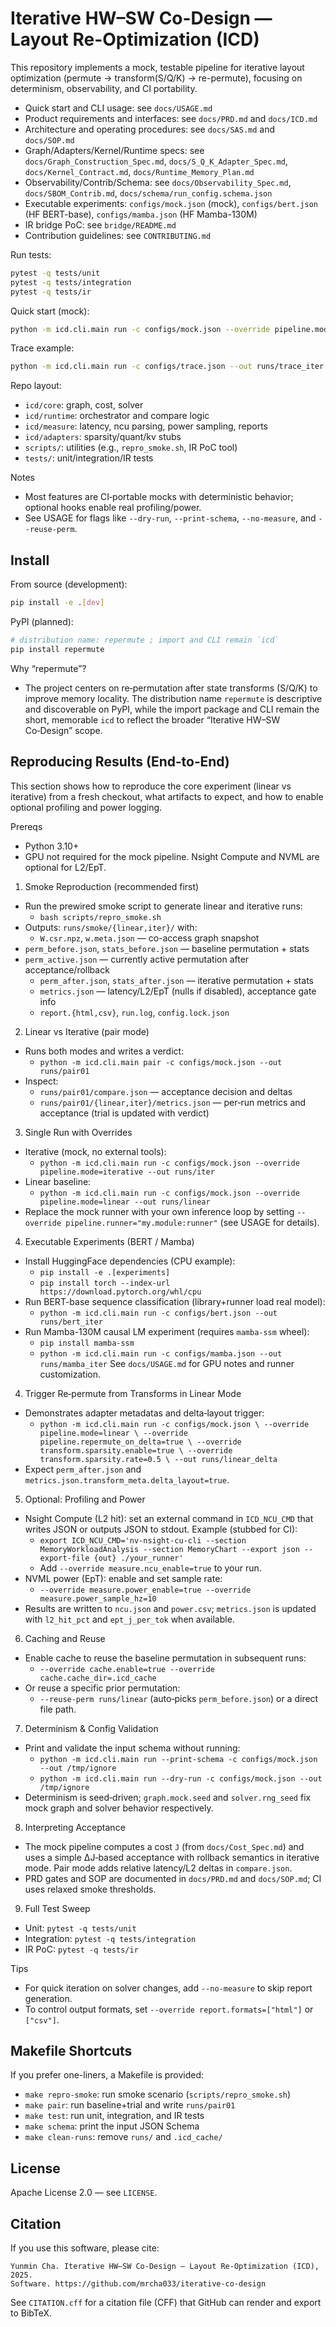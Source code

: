 # Iterative HW–SW Co-Design — Layout Re-Optimization (ICD)

This repository implements a mock, testable pipeline for iterative layout optimization (permute → transform(S/Q/K) → re-permute), focusing on determinism, observability, and CI portability.

- Quick start and CLI usage: see `docs/USAGE.md`
- Product requirements and interfaces: see `docs/PRD.md` and `docs/ICD.md`
- Architecture and operating procedures: see `docs/SAS.md` and `docs/SOP.md`
- Graph/Adapters/Kernel/Runtime specs: see `docs/Graph_Construction_Spec.md`, `docs/S_Q_K_Adapter_Spec.md`, `docs/Kernel_Contract.md`, `docs/Runtime_Memory_Plan.md`
- Observability/Contrib/Schema: see `docs/Observability_Spec.md`, `docs/SBOM_Contrib.md`, `docs/schema/run_config.schema.json`
- Executable experiments: `configs/mock.json` (mock), `configs/bert.json` (HF BERT-base), `configs/mamba.json` (HF Mamba-130M)
- IR bridge PoC: see `bridge/README.md`
- Contribution guidelines: see `CONTRIBUTING.md`

Run tests:

```bash
pytest -q tests/unit
pytest -q tests/integration
pytest -q tests/ir
```

Quick start (mock):

```bash
python -m icd.cli.main run -c configs/mock.json --override pipeline.mode=iterative --out runs/mock_iter
```

Trace example:

```bash
python -m icd.cli.main run -c configs/trace.json --out runs/trace_iter
```

Repo layout:

- `icd/core`: graph, cost, solver
- `icd/runtime`: orchestrator and compare logic
- `icd/measure`: latency, ncu parsing, power sampling, reports
- `icd/adapters`: sparsity/quant/kv stubs
- `scripts/`: utilities (e.g., `repro_smoke.sh`, IR PoC tool)
- `tests/`: unit/integration/IR tests

Notes

- Most features are CI‑portable mocks with deterministic behavior; optional hooks enable real profiling/power.
- See USAGE for flags like `--dry-run`, `--print-schema`, `--no-measure`, and `--reuse-perm`.

## Install

From source (development):

```bash
pip install -e .[dev]
```

PyPI (planned):

```bash
# distribution name: repermute ; import and CLI remain `icd`
pip install repermute
```

Why “repermute”?
- The project centers on re‑permutation after state transforms (S/Q/K) to improve memory locality. The distribution name `repermute` is descriptive and discoverable on PyPI, while the import package and CLI remain the short, memorable `icd` to reflect the broader “Iterative HW–SW Co‑Design” scope.

## Reproducing Results (End‑to‑End)

This section shows how to reproduce the core experiment (linear vs iterative) from a fresh checkout, what artifacts to expect, and how to enable optional profiling and power logging.

Prereqs
- Python 3.10+
- GPU not required for the mock pipeline. Nsight Compute and NVML are optional for L2/EpT.

1) Smoke Reproduction (recommended first)
- Run the prewired smoke script to generate linear and iterative runs:
  - `bash scripts/repro_smoke.sh`
- Outputs: `runs/smoke/{linear,iter}/` with:
  - `W.csr.npz`, `w.meta.json` — co-access graph snapshot
- `perm_before.json`, `stats_before.json` — baseline permutation + stats
- `perm_active.json` — currently active permutation after acceptance/rollback
  - `perm_after.json`, `stats_after.json` — iterative permutation + stats
  - `metrics.json` — latency/L2/EpT (nulls if disabled), acceptance gate info
  - `report.{html,csv}`, `run.log`, `config.lock.json`

2) Linear vs Iterative (pair mode)
- Runs both modes and writes a verdict:
  - `python -m icd.cli.main pair -c configs/mock.json --out runs/pair01`
- Inspect:
  - `runs/pair01/compare.json` — acceptance decision and deltas
  - `runs/pair01/{linear,iter}/metrics.json` — per‑run metrics and acceptance (trial is updated with verdict)

3) Single Run with Overrides
- Iterative (mock, no external tools):
  - `python -m icd.cli.main run -c configs/mock.json --override pipeline.mode=iterative --out runs/iter`
- Linear baseline:
  - `python -m icd.cli.main run -c configs/mock.json --override pipeline.mode=linear --out runs/linear`
- Replace the mock runner with your own inference loop by setting `--override pipeline.runner="my.module:runner"` (see USAGE for details).

4) Executable Experiments (BERT / Mamba)
- Install HuggingFace dependencies (CPU example):
  - `pip install -e .[experiments]`
  - `pip install torch --index-url https://download.pytorch.org/whl/cpu`
- Run BERT-base sequence classification (library+runner load real model):
  - `python -m icd.cli.main run -c configs/bert.json --out runs/bert_iter`
- Run Mamba-130M causal LM experiment (requires `mamba-ssm` wheel):
  - `pip install mamba-ssm`
  - `python -m icd.cli.main run -c configs/mamba.json --out runs/mamba_iter`
See `docs/USAGE.md` for GPU notes and runner customization.

4) Trigger Re‑permute from Transforms in Linear Mode
- Demonstrates adapter metadatas and delta‑layout trigger:
  - `python -m icd.cli.main run -c configs/mock.json \
    --override pipeline.mode=linear \
    --override pipeline.repermute_on_delta=true \
    --override transform.sparsity.enable=true \
    --override transform.sparsity.rate=0.5 \
    --out runs/linear_delta`
- Expect `perm_after.json` and `metrics.json.transform_meta.delta_layout=true`.

5) Optional: Profiling and Power
- Nsight Compute (L2 hit): set an external command in `ICD_NCU_CMD` that writes JSON or outputs JSON to stdout. Example (stubbed for CI):
  - `export ICD_NCU_CMD='nv-nsight-cu-cli --section MemoryWorkloadAnalysis --section MemoryChart --export json --export-file {out} ./your_runner'`
  - Add `--override measure.ncu_enable=true` to your run.
- NVML power (EpT): enable and set sample rate:
  - `--override measure.power_enable=true --override measure.power_sample_hz=10`
- Results are written to `ncu.json` and `power.csv`; `metrics.json` is updated with `l2_hit_pct` and `ept_j_per_tok` when available.

6) Caching and Reuse
- Enable cache to reuse the baseline permutation in subsequent runs:
  - `--override cache.enable=true --override cache.cache_dir=.icd_cache`
- Or reuse a specific prior permutation:
  - `--reuse-perm runs/linear` (auto‑picks `perm_before.json`) or a direct file path.

7) Determinism & Config Validation
- Print and validate the input schema without running:
  - `python -m icd.cli.main run --print-schema -c configs/mock.json --out /tmp/ignore`
  - `python -m icd.cli.main run --dry-run -c configs/mock.json --out /tmp/ignore`
- Determinism is seed‑driven; `graph.mock.seed` and `solver.rng_seed` fix mock graph and solver behavior respectively.

8) Interpreting Acceptance
- The mock pipeline computes a cost `J` (from `docs/Cost_Spec.md`) and uses a simple ΔJ‑based acceptance with rollback semantics in iterative mode. Pair mode adds relative latency/L2 deltas in `compare.json`.
- PRD gates and SOP are documented in `docs/PRD.md` and `docs/SOP.md`; CI uses relaxed smoke thresholds.

9) Full Test Sweep
- Unit: `pytest -q tests/unit`
- Integration: `pytest -q tests/integration`
- IR PoC: `pytest -q tests/ir`

Tips
- For quick iteration on solver changes, add `--no-measure` to skip report generation.
- To control output formats, set `--override report.formats=["html"]` or `["csv"]`.

## Makefile Shortcuts

If you prefer one-liners, a Makefile is provided:
- `make repro-smoke`: run smoke scenario (`scripts/repro_smoke.sh`)
- `make pair`: run baseline+trial and write `runs/pair01`
- `make test`: run unit, integration, and IR tests
- `make schema`: print the input JSON Schema
- `make clean-runs`: remove `runs/` and `.icd_cache/`

## License

Apache License 2.0 — see `LICENSE`.

## Citation

If you use this software, please cite:

```
Yunmin Cha. Iterative HW–SW Co-Design — Layout Re-Optimization (ICD), 2025.
Software. https://github.com/mrcha033/iterative-co-design
```

See `CITATION.cff` for a citation file (CFF) that GitHub can render and export to BibTeX.
